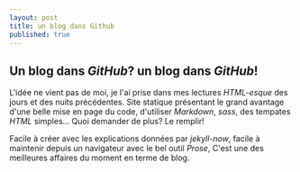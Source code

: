 ```yaml
---
layout: post
title: un blog dans Github
published: true
---
```

## Un blog dans _GitHub_? un blog dans _GitHub_!

L'idée ne vient pas  de moi, je l'ai prise dans mes lectures _HTML-esque_ des jours et des nuits précédentes. Site statique présentant le grand avantage d'une belle mise en page du code, d'utiliser _Markdown_, _sass_, des tempates _HTML_ simples... Quoi demander de plus? Le remplir!

Facile à créer avec les explications données par _jekyll-now_, facile à maintenir depuis un navigateur avec le bel outil _Prose_, C'est une des meilleures affaires du moment en terme de blog.
